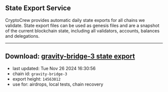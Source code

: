 ## State Export Service
CryptoCrew provides automatic daily state exports for all chains we validate. State export files can be used as genesis files and are a snapshot of the current blockchain state, including all validators, accounts, balances and delegations.

---
**Download: [gravity-bridge-3 state export](https://dl-eu2.ccvalidators.com/SERVICE/gravitybridge/gravity-bridge-3_export_14563012.json)**
---

- last updated: Tue Nov 26 2024 16:30:56
- chain id: `gravity-bridge-3`
- export height: `14563012`
- use for: airdrops, local tests, chain recovery
